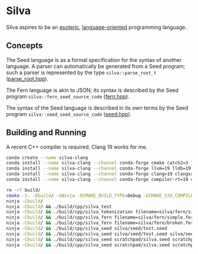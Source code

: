 # Silva

Silva aspires to be an [esoteric](https://en.wikipedia.org/wiki/Esoteric_programming_language),
[language-oriented](https://en.wikipedia.org/wiki/Language-oriented_programming) programming
language.


## Concepts

The Seed language is as a formal specification for the syntax of another language. A parser can
automatically be generated from a Seed program; such a parser is represented by the type
`silva::parse_root_t` ([parse_root.hpp](cpp/parse_root.hpp)).

The Fern language is akin to JSON; its syntax is described by the Seed program
`silva::fern_seed_source_code` ([fern.hpp](cpp/fern.hpp)).

The syntax of the Seed language is described in its own terms by the Seed program
`silva::seed_seed_source_code` ([seed.hpp](cpp/seed.hpp)).

## Building and Running

A recent C++ compiler is required. Clang 19 works for me.

```bash
conda create --name silva-clang
conda install --name silva-clang --channel conda-forge cmake catch2=3 fmt boost
conda install --name silva-clang --channel conda-forge llvm=19 lldb=19 llvm-tools=19
conda install --name silva-clang --channel conda-forge clang=19 clangxx=19 clang-tools=19
conda install --name silva-clang --channel conda-forge compiler-rt=19 compiler-rt_linux-64=19
```

```bash
rm -rf build/
cmake -S. -Bbuild/ -GNinja -DCMAKE_BUILD_TYPE=Debug -DCMAKE_CXX_COMPILER=clang++ -DCMAKE_C_COMPILER=clang
ninja -Cbuild/
ninja -Cbuild/ && ./build/cpp/silva_test
ninja -Cbuild/ && ./build/cpp/silva_tokenization filename=silva/fern/simple.fern
ninja -Cbuild/ && ./build/cpp/silva_fern filename=silva/fern/simple.fern process=direct/string root-based=false
ninja -Cbuild/ && ./build/cpp/silva_fern filename=silva/fern/broken.fern process=direct/string root-based=true
ninja -Cbuild/ && ./build/cpp/silva_seed silva/seed/test.seed
ninja -Cbuild/ && ./build/cpp/silva_seed silva/seed/test.seed silva/seed/test.code
ninja -Cbuild/ && ./build/cpp/silva_seed scratchpad/silva.seed scratchpad/test-01.silva
ninja -Cbuild/ && ./build/cpp/silva_seed scratchpad/silva.seed scratchpad/std.silva
```
